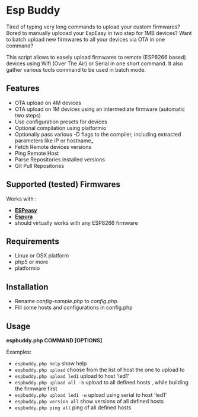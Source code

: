 # Esp Buddy 

Tired of typing very long commands to upload your custom firmwares? 
Bored to manually uplooad your EspEasy in two step for 1MB devices? 
Want to batch upload new firmwares to all your devices via OTA in one command? 

This script allows to easely upload firmwares to remote (ESP8266 based) devices using Wifi (Over The Air) or Serial in one short command. 
It also gather various tools command to be used in batch mode.


## Features
 - OTA upload on 4M devices
 - OTA upload on 1M devices using an intermediate firmware (automatic two steps)
 - Use configuration presets for devices
 - Optional compilation using platformio
 - Optionally pass various -D flags to the compiler, including extracted parameters like IP or hostname_
 - Fetch Remote devices versions
 - Ping Remote Host
 - Parse Repositories installed versions
 - Git Pull Repositories
 
## Supported (tested) Firmwares
Works with :
- [**ESPeasy**](https://github.com/letscontrolit/ESPEasy/)
- [**Espura**](https://github.com/xoseperez/espurna)
- should virtually works with any ESP8266 firmware

## Requirements
- Linux or OSX platform
- php5 or more
- platformio

## Installation
- Rename _config-sample.php_ to _config.php_.
- Fill some hosts and configurations in config.php

## Usage

**espbuddy.php COMMAND [OPTIONS]**

Examples:
- `espbuddy.php help` show help
- `espbuddy.php upload` choose from the list of host the one to upload to
- `espbuddy.php upload led1` upload to host 'led1'
- `espbuddy.php upload all -b` upload to all defined hosts , while building the firmware first 
- `espbuddy.php upload led1 -w` upload using serial to host 'led1'
- `espbuddy.php version all` show versions of all defined hosts
- `espbuddy.php ping all` ping of all defined hosts

